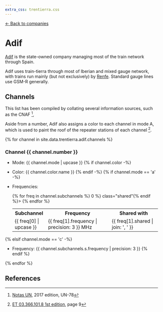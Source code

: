 ```yaml
---
extra_css: trentierra.css
---
```


[← Back to companies](index.html#companies)

Adif
====

[Adif](http://www.adif.es/) is the state-owned company managing most of the train network through Spain.

Adif uses train-tierra through most of Iberian and mixed gauge network, with trains run mainly (but not exclusively) by [Renfe](https://renfe.com/).  Standard gauge lines use GSM-R generally.

Channels
--------

This list has been compiled by collating several information sources, such as the CNAF [^cnaf], 

Aside from a number, Adif also assigns a color to each channel in mode A, which is used to paint the roof of the repeater stations of each channel [^adifcolor].

{% for channel in site.data.trentierra.adif.channels %}
### Channel {{ channel.number }}

  - Mode: {{ channel.mode | upcase }}
{% if channel.color -%}
  - Color: <span class="ralcolor" style="background-color: #{{ channel.color.hex }}; color: {{ channel.color.hex | textcolor }};">{{ channel.color.name }}</span>
{% endif -%}
{% if channel.mode == 'a' -%}
  - Frequencies:

	<table class="freqtbl">
		<tr>
			<th>Sub<wbr>channel</th>
			<th>Frequency</th>
			<th>Shared with</th>
		</tr>
		{% for freq in channel.subchannels %}
			<tr{% if freq[1].shared.size > 0 %} class="shared"{% endif %}>
				<td>{{ freq[0] | upcase }}</td>
				<td>{{ freq[1].frequency | precision: 3 }} MHz</td>
				<td>{{ freq[1].shared | join: ', ' }}</td>
			</tr>
		{% endfor %}
	</table>
{% elsif channel.mode == 'c' -%}
  - Frequency: {{ channel.subchannels.s.frequency | precision: 3 }}
{% endif %}

{% endfor %}

References
----------

[^adifcolor]: [ET 03.366.101.8 1st edition](casetas.pdf), page 9
[^cnaf]: [Notas UN](cnaf-un-2017.pdf), 2017 edition, UN-78

